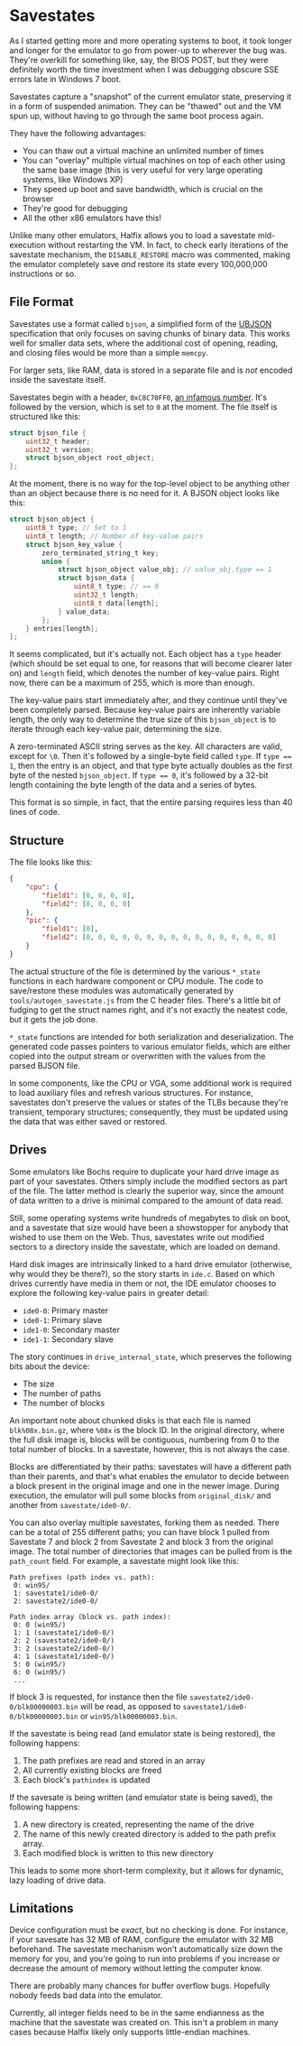 # Savestates

As I started getting more and more operating systems to boot, it took longer and longer for the emulator to go from power-up to wherever the bug was. They're overkill for something like, say, the BIOS POST, but they were definitely worth the time investment when I was debugging obscure SSE errors late in Windows 7 boot. 

Savestates capture a "snapshot" of the current emulator state, preserving it in a form of suspended animation. They can be "thawed" out and the VM spun up, without having to go through the same boot process again. 

They have the following advantages: 

- You can thaw out a virtual machine an unlimited number of times
- You can "overlay" multiple virtual machines on top of each other using the same base image (this is very useful for very large operating systems, like Windows XP) 
- They speed up boot and save bandwidth, which is crucial on the browser
- They're good for debugging
- All the other x86 emulators have this!

Unlike many other emulators, Halfix allows you to load a savestate mid-execution without restarting the VM. In fact, to check early iterations of the savestate mechanism, the `DISABLE_RESTORE` macro was commented, making the emulator completely save *and* restore its state every 100,000,000 instructions or so. 

## File Format

Savestates use a format called `bjson`, a simplified form of the [UBJSON](https://ubjson.org/) specification that only focuses on saving chunks of binary data. This works well for smaller data sets, where the additional cost of opening, reading, and closing files would be more than a simple `memcpy`. 

For larger sets, like RAM, data is stored in a separate file and is *not* encoded inside the savestate itself. 

Savestates begin with a header, `0xC8C70FF0`, [an infamous number](https://en.wikipedia.org/wiki/Pentium_F00F_bug). It's followed by the version, which is set to `0` at the moment. The file itself is structured like this: 

```c
struct bjson_file {
    uint32_t header;
    uint32_t version;
    struct bjson_object root_object;
};
```

At the moment, there is no way for the top-level object to be anything other than an object because there is no need for it. A BJSON object looks like this: 

```c
struct bjson_object {
    uint8_t type; // Set to 1
    uint8_t length; // Number of key-value pairs
    struct bjson_key_value {
        zero_terminated_string_t key;
        union {
            struct bjson_object value_obj; // value_obj.type == 1
            struct bjson_data {
                uint8_t type; // == 0
                uint32_t length;
                uint8_t data[length];
            } value_data;
        };
    } entries[length];
};
```

It seems complicated, but it's actually not. Each object has a `type` header (which should be set equal to one, for reasons that will become clearer later on) and `length` field, which denotes the number of key-value pairs. Right now, there can be a maximum of 255, which is more than enough. 

The key-value pairs start immediately after, and they continue until they've been completely parsed. Because key-value pairs are inherently variable length, the only way to determine the true size of this `bjson_object` is to iterate through each key-value pair, determining the size. 

A zero-terminated ASCII string serves as the key. All characters are valid, except for `\0`. Then it's followed by a single-byte field called `type`. If `type == 1`, then the entry is an object, and that type byte actually doubles as the first byte of the nested `bjson_object`. If `type == 0`, it's followed by a 32-bit length containing the byte length of the data and a series of bytes. 

This format is so simple, in fact, that the entire parsing requires less than 40 lines of code. 

## Structure

The file looks like this: 

```json
{
    "cpu": {
        "field1": [0, 0, 0, 0],
        "field2": [0, 0, 0, 0]
    }, 
    "pic": {
        "field1": [0],
        "field2": [0, 0, 0, 0, 0, 0, 0, 0, 0, 0, 0, 0, 0, 0, 0, 0]
    }
}
```

The actual structure of the file is determined by the various `*_state` functions in each hardware component or CPU module. The code to save/restore these modules was automatically generated by `tools/autogen_savestate.js` from the C header files. There's a little bit of fudging to get the struct names right, and it's not exactly the neatest code, but it gets the job done. 

`*_state` functions are intended for both serialization and deserialization. The generated code passes pointers to various emulator fields, which are either copied into the output stream or overwritten with the values from the parsed BJSON file. 

In some components, like the CPU or VGA, some additional work is required to load auxiliary files and refresh various structures. For instance, savestates don't preserve the values or states of the TLBs because they're transient, temporary structures; consequently, they must be updated using the data that was either saved or restored. 

## Drives

Some emulators like Bochs require to duplicate your hard drive image as part of your savestates. Others simply include the modified sectors as part of the file. The latter method is clearly the superior way, since the amount of data written to a drive is minimal compared to the amount of data read. 

Still, some operating systems write hundreds of megabytes to disk on boot, and a savestate that size would have been a showstopper for anybody that wished to use them on the Web. Thus, savestates write out modified sectors to a directory inside the savestate, which are loaded on demand. 

Hard disk images are intrinsically linked to a hard drive emulator (otherwise, why would they be there?), so the story starts in `ide.c`. Based on which drives currently have media in them or not, the IDE emulator chooses to explore the following key-value pairs in greater detail: 

 - `ide0-0`: Primary master
 - `ide0-1`: Primary slave
 - `ide1-0`: Secondary master
 - `ide1-1`: Secondary slave

The story continues in `drive_internal_state`, which preserves the following bits about the device: 
 - The size
 - The number of paths
 - The number of blocks

An important note about chunked disks is that each file is named `blk%08x.bin.gz`, where `%08x` is the block ID. In the original directory, where the full disk image is, blocks will be contiguous, numbering from 0 to the total number of blocks. In a savestate, however, this is not always the case. 

Blocks are differentiated by their paths: savestates will have a different path than their parents, and that's what enables the emulator to decide between a block present in the original image and one in the newer image. During execution, the emulator will pull some blocks from `original_disk/` and another from `savestate/ide0-0/`. 

You can also overlay multiple savestates, forking them as needed. There can be a total of 255 different paths; you can have block 1 pulled from Savestate 7 and block 2 from Savestate 2 and block 3 from the original image. The total number of directories that images can be pulled from is the `path_count` field. For example, a savestate might look like this: 

```
Path prefixes (path index vs. path): 
 0: win95/
 1: savestate1/ide0-0/
 2: savestate2/ide0-0/

Path index array (block vs. path index): 
 0: 0 (win95/)
 1: 1 (savestate1/ide0-0/)
 2: 2 (savestate2/ide0-0/)
 3: 2 (savestate2/ide0-0/)
 4: 1 (savestate1/ide0-0/)
 5: 0 (win95/)
 6: 0 (win95/)
 ... 
```

If block 3 is requested, for instance then the file `savestate2/ide0-0/blk00000003.bin` will be read, as opposed to `savestate1/ide0-0/blk00000003.bin` or `win95/blk00000003.bin`. 

If the savestate is being read (and emulator state is being restored), the following happens: 
 1. The path prefixes are read and stored in an array
 2. All currently existing blocks are freed
 3. Each block's `pathindex` is updated

If the savesate is being written (and emulator state is being saved), the following happens:
 1. A new directory is created, representing the name of the drive
 2. The name of this newly created directory is added to the path prefix array.
 3. Each modified block is written to this new directory

This leads to some more short-term complexity, but it allows for dynamic, lazy loading of drive data. 

## Limitations

Device configuration must be *exact*, but no checking is done. For instance, if your savesate has 32 MB of RAM, configure the emulator with 32 MB beforehand. The savestate mechanism won't automatically size down the memory for you, and you're going to run into problems if you increase or decrease the amount of memory without letting the computer know. 

There are probably many chances for buffer overflow bugs. Hopefully nobody feeds bad data into the emulator. 

Currently, all integer fields need to be in the same endianness as the machine that the savestate was created on. This isn't a problem in many cases because Halfix likely only supports little-endian machines. 
